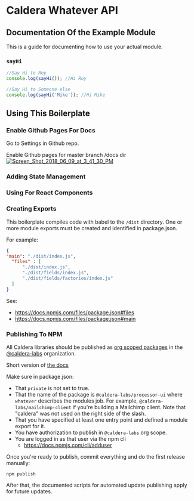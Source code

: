 # Caldera Whatever API

## Documentation Of the Example Module
This is a guide for documenting how to use your actual module.

### `sayHi`

```js
//Say Hi to Roy
console.log(sayHi()); //Hi Roy
```


```js
//Say Hi to Someone else
console.log(sayHi('Mike')); //Hi Mike
```


## Using This Boilerplate

### Enable Github Pages For Docs

Go to Settings in Github repo.

Enable Github pages for master branch /docs dir
<a href="https://ibb.co/bTSUv8"><img src="https://preview.ibb.co/hsXwa8/Screen_Shot_2018_06_09_at_3_41_30_PM.png" alt="Screen_Shot_2018_06_09_at_3_41_30_PM" border="0"></a>


### Adding State Management

### Using For React Components

### Creating Exports
This boilerplate compiles code with babel to the `/dist` directory. One or more module exports must be created and identified in package.json.

For example:
```json
{
"main": "./dist/index.js",
  "files" : [
      "./dist/index.js",
      "./dist/fields/index.js",
      "./dist/fields/factories/index.js"
  ]
}
```

See:
* https://docs.npmjs.com/files/package.json#files
* https://docs.npmjs.com/files/package.json#main

### Publishing To NPM
All Caldera libraries should be published as [org scoped packages](https://www.npmjs.com/docs/orgs/publishing-an-org-scoped-package.html) in the [@caldera-labs](https://www.npmjs.com/search?q=%40caldera-labs) organization.

Short version of [the docs](https://www.npmjs.com/docs/orgs/publishing-an-org-scoped-package.html)

Make sure in package.json:

* That `private` is not set to true.
* That the name of the package is `@caldera-labs/processor-ui` where `whatever` describes the modules job. For example, `@caldera-labs/mailchimp-client` if you're building a Mailchimp client. Note that "caldera" was not used on the right side of the slash.
* That you have specified at least one entry point and defined a module export for it.
* You have authorization to publish in `@caldera-labs` org scope.
* You are logged in as that user via the npm cli
    - https://docs.npmjs.com/cli/adduser

Once you're ready to publish, commit everything and do the first release manually:

`npm publish`

After that, the documented scripts for automated update publishing apply for future updates.